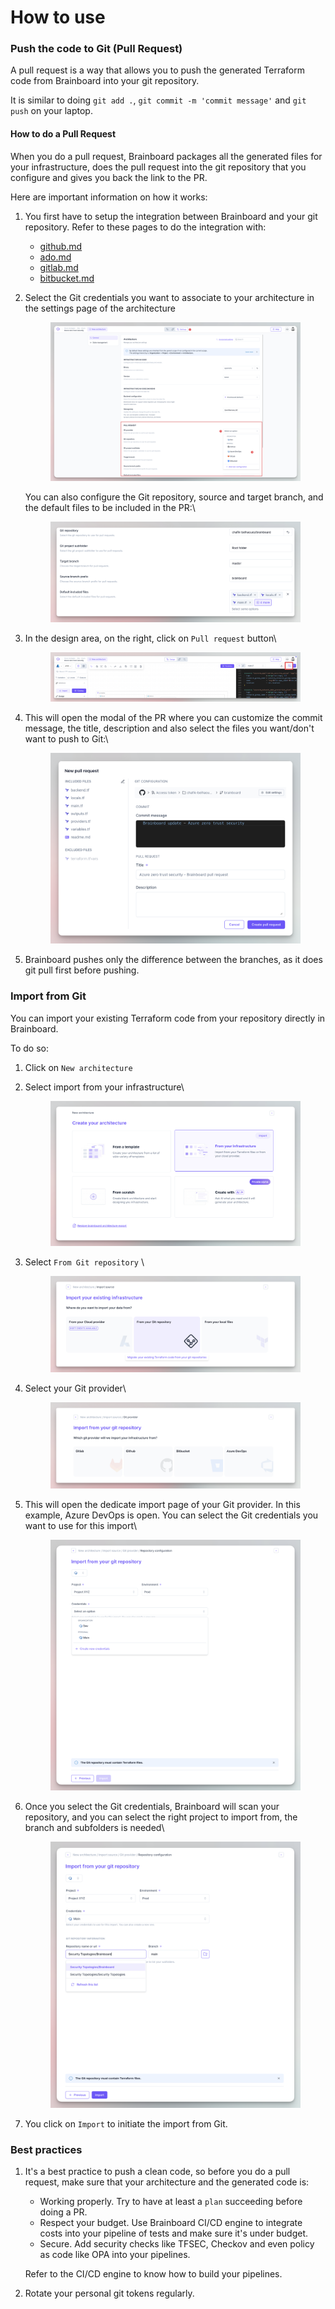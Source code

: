 # How to use

### Push the code to Git (Pull Request)

A pull request is a way that allows you to push the generated Terraform code from Brainboard into your git repository.

It is similar to doing `git add .`, `git commit -m 'commit message'` and `git push` on your laptop.

#### How to do a Pull Request

When you do a pull request, Brainboard packages all the generated files for your infrastructure, does the pull request into the git repository that you configure and gives you back the link to the PR.

Here are important information on how it works:

1. You first have to setup the integration between Brainboard and your git repository. Refer to these pages to do the integration with:
   * [github.md](github.md "mention")
   * [ado.md](ado.md "mention")
   * [gitlab.md](gitlab.md "mention")
   * [bitbucket.md](bitbucket.md "mention")
2.  Select the Git credentials you want to associate to your architecture in the settings page of the architecture

    <figure><img src="../../../.gitbook/assets/CleanShot 2025-04-11 at 17.54.35@2x.png" alt=""><figcaption></figcaption></figure>

    You can also configure the Git repository, source and target branch, and the default files to be included in the PR:\


    <figure><img src="../../../.gitbook/assets/CleanShot 2025-04-11 at 18.00.27@2x.png" alt=""><figcaption></figcaption></figure>
3.  In the design area, on the right, click on `Pull request` button\


    <figure><img src="../../../.gitbook/assets/CleanShot 2025-04-11 at 17.56.45@2x.png" alt=""><figcaption></figcaption></figure>
4.  This will open the modal of the PR where you can customize the commit message, the title, description and also select the files you want/don't want to push to Git:\


    <figure><img src="../../../.gitbook/assets/CleanShot 2025-04-11 at 17.58.30@2x.png" alt=""><figcaption></figcaption></figure>
5. Brainboard pushes only the difference between the branches, as it does git pull first before pushing.

### Import from Git

You can import your existing Terraform code from your repository directly in Brainboard.

To do so:

1. Click on `New architecture`&#x20;
2.  Select import from your infrastructure\


    <figure><img src="../../../.gitbook/assets/CleanShot 2025-04-11 at 18.04.45@2x.png" alt=""><figcaption></figcaption></figure>
3.  Select `From Git repository` \


    <figure><img src="../../../.gitbook/assets/CleanShot 2025-04-11 at 18.05.31@2x.png" alt=""><figcaption></figcaption></figure>
4.  Select your Git provider\


    <figure><img src="../../../.gitbook/assets/CleanShot 2025-04-11 at 18.06.10@2x.png" alt=""><figcaption></figcaption></figure>
5.  This will open the dedicate import page of your Git provider. In this example, Azure DevOps is open. You can select the Git credentials you want to use for this import\


    <figure><img src="../../../.gitbook/assets/CleanShot 2025-04-11 at 18.07.06@2x.png" alt=""><figcaption></figcaption></figure>
6.  Once you select the Git credentials, Brainboard will scan your repository, and you can select the right project to import from, the branch and subfolders is needed\


    <figure><img src="../../../.gitbook/assets/CleanShot 2025-04-11 at 18.09.19@2x.png" alt=""><figcaption></figcaption></figure>
7. You click on `Import` to initiate the import from Git.

### Best practices

1.  It's a best practice to push a clean code, so before you do a pull request, make sure that your architecture and the generated code is:

    * Working properly. Try to have at least a `plan` succeeding before doing a PR.
    * Respect your budget. Use Brainboard CI/CD engine to integrate costs into your pipeline of tests and make sure it's under budget.
    * Secure. Add security checks like TFSEC, Checkov and even policy as code like OPA into your pipelines.

    Refer to the CI/CD engine to know how to build your pipelines.
2. Rotate your personal git tokens regularly.
